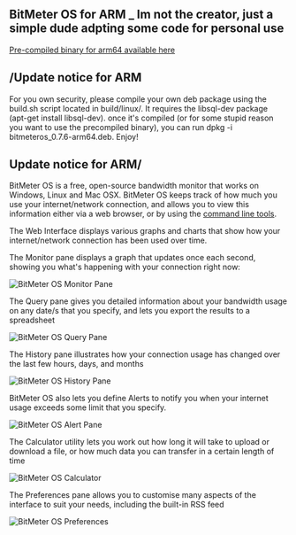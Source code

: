 ## BitMeter OS for ARM _ Im not the creator, just a simple dude adpting some code for personal use ##

[Pre-compiled binary for arm64 available here]([https://github.com/zewonthefire/bitmeteros_arm/blob/master/build/linux/bitmeteros_0.7.6-arm64.deb])

## /Update notice for ARM
For you own security, please compile your own deb package using the build.sh script located in build/linux/. It requires the libsql-dev package (apt-get install libsql-dev).
once it's compiled (or for some stupid reason you want to use the precompiled binary), you can run dpkg -i bitmeteros_0.7.6-arm64.deb. Enjoy!
## Update notice for ARM/

BitMeter OS is a free, open-source bandwidth monitor that works on Windows, Linux and Mac OSX. 
BitMeter OS keeps track of how much you use your internet/network connection, and allows you to view this information either via a web browser, or by using the [command line tools](http://codebox.org.uk/pages/bitmeteros/bmclient/man).

The Web Interface displays various graphs and charts that show how your internet/network connection has been used over time.

The Monitor pane displays a graph that updates once each second, showing you what's happening with your connection right now:

![BitMeter OS Monitor Pane](http://codebox.org.uk/assets/images/bitmeteros/bmos_monitor.png)

The Query pane gives you detailed information about your bandwidth usage on any date/s that you specify, and lets you export the results to a spreadsheet

![BitMeter OS Query Pane](http://codebox.org.uk/assets/images/bitmeteros/bmos_query.png)

The History pane illustrates how your connection usage has changed over the last few hours, days, and months

![BitMeter OS History Pane](http://codebox.org.uk/assets/images/bitmeteros/bmos_history.png)

BitMeter OS also lets you define Alerts to notify you when your internet usage exceeds some limit that you specify.

![BitMeter OS Alert Pane](http://codebox.org.uk/assets/images/bitmeteros/bmos_alert.png)

The Calculator utility lets you work out how long it will take to upload or download a file, or how much data you can transfer in a certain length of time

![BitMeter OS Calculator](http://codebox.org.uk/assets/images/bitmeteros/bmos_calc.png)

The Preferences pane allows you to customise many aspects of the interface to suit your needs, including the built-in RSS feed

![BitMeter OS Preferences](http://codebox.org.uk/assets/images/bitmeteros/bmos_prefs.png)
